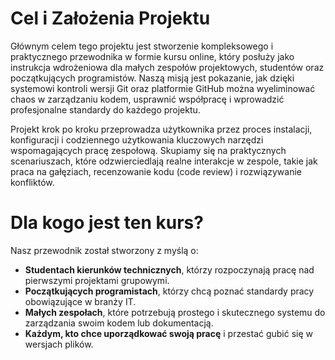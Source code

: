 # Cel i Założenia Projektu

Głównym celem tego projektu jest stworzenie kompleksowego i praktycznego przewodnika w formie kursu online, który posłuży jako instrukcja wdrożeniowa dla małych zespołów projektowych, studentów oraz początkujących programistów. Naszą misją jest pokazanie, jak dzięki systemowi kontroli wersji Git oraz platformie GitHub można wyeliminować chaos w zarządzaniu kodem, usprawnić współpracę i wprowadzić profesjonalne standardy do każdego projektu.

Projekt krok po kroku przeprowadza użytkownika przez proces instalacji, konfiguracji i codziennego użytkowania kluczowych narzędzi wspomagających pracę zespołową. Skupiamy się na praktycznych scenariuszach, które odzwierciedlają realne interakcje w zespole, takie jak praca na gałęziach, recenzowanie kodu (code review) i rozwiązywanie konfliktów.

# Dla kogo jest ten kurs?

Nasz przewodnik został stworzony z myślą o:

* **Studentach kierunków technicznych**, którzy rozpoczynają pracę nad pierwszymi projektami grupowymi.
* **Początkujących programistach**, którzy chcą poznać standardy pracy obowiązujące w branży IT.
* **Małych zespołach**, które potrzebują prostego i skutecznego systemu do zarządzania swoim kodem lub dokumentacją.
* **Każdym, kto chce uporządkować swoją pracę** i przestać gubić się w wersjach plików.